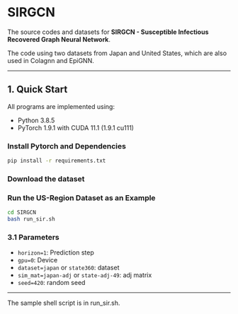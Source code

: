 # SIRGCN

The source codes and datasets for **SIRGCN - Susceptible Infectious Recovered Graph Neural Network**.

The code using two datasets from Japan and United States, which are also used in Colagnn and EpiGNN. 

---

## 1. Quick Start

All programs are implemented using:
- Python 3.8.5
- PyTorch 1.9.1 with CUDA 11.1 (1.9.1 cu111)

### Install Pytorch and Dependencies

```bash
pip install -r requirements.txt
```

### Download the dataset


### Run the US-Region Dataset as an Example

```bash
cd SIRGCN
bash run_sir.sh
```

### 3.1 Parameters

- `horizon=1`: Prediction step 
- `gpu=0`: Device
- `dataset=japan` or `state360`: dataset
- `sim_mat=japan-adj` or `state-adj-49`: adj matrix
- `seed=420`: random seed

---

The sample shell script is in run_sir.sh.


